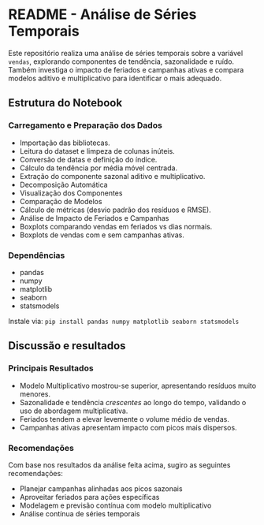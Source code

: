 # README - Análise de Séries Temporais


Este repositório realiza uma análise de séries temporais sobre a variável `vendas`, explorando componentes de tendência, sazonalidade e ruído. Também investiga o impacto de feriados e campanhas ativas e compara modelos aditivo e multiplicativo para identificar o mais adequado.

## Estrutura do Notebook

### Carregamento e Preparação dos Dados

 - Importação das bibliotecas.
 - Leitura do dataset e limpeza de colunas inúteis.
 - Conversão de datas e definição do índice.
 - Cálculo da tendência por média móvel centrada.
 - Extração do componente sazonal aditivo e multiplicativo.
 - Decomposição Automática
 - Visualização dos Componentes
 - Comparação de Modelos
 - Cálculo de métricas (desvio padrão dos resíduos e RMSE).
 - Análise de Impacto de Feriados e Campanhas
 - Boxplots comparando vendas em feriados vs dias normais.
 - Boxplots de vendas com e sem campanhas ativas.

### Dependências

 - pandas
 - numpy
 - matplotlib
 - seaborn
 - statsmodels

Instale via:
`pip install pandas numpy matplotlib seaborn statsmodels`

## Discussão e resultados

### Principais Resultados

 - Modelo Multiplicativo mostrou-se superior, apresentando resíduos muito menores.
 - Sazonalidade e tendência *crescentes* ao longo do tempo, validando o uso de abordagem multiplicativa.
 - Feriados tendem a elevar levemente o volume médio de vendas.
 - Campanhas ativas apresentam impacto com picos mais dispersos.

### Recomendações

Com base nos resultados da análise feita acima, sugiro as seguintes recomendações:

 - Planejar campanhas alinhadas aos picos sazonais
 - Aproveitar feriados para ações específicas
 - Modelagem e previsão contínua com modelo multiplicativo
 - Análise contínua de séries temporais
